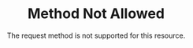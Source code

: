 ---
code: 405
is_cloudflare: false
title: Method Not Allowed
subtitle: "The request method is not supported for this resource."
description: "The action you're trying to perform is not allowed for this page. Please try a different approach or contact support if you need assistance."
---